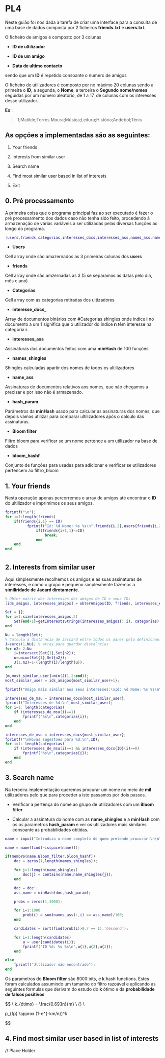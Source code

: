 # PL4

Neste guião foi nos dada a tarefa de criar uma interface para a consulta de uma base de dados composta por 2 ficheiros **friends.txt** e **users.txt**.

O ficheiro de amigos é composto por 3 colunas

- **ID de ultilizador**

- **ID de um amigo**

- **Data de ultimo contacto**

sendo que um **ID** é repetido consoante o numero de amigos

O ficheiro de utilizadores é composto por no máximo 20 colunas sendo a primeira o **ID**, a segunda, o **Nome**, a terceira o **Segundo nome/nomes** seguidas por um numero aleatório, de 1 a 17, de colunas com os interesses desse utilizador.

**Ex** :

> 1;Matilde;Torres Moura;Música;Leitura;História;Andebol;Ténis

## As opções a implementadas são as seguintes:

1. Your friends

2. Interests from similar user

3. Search name

4. Find most similar user based in list of interests

5. Exit

## 0. Pré processamento

A primeira coisa que o programa principal faz ao ser executado é fazer o pré processamento dos dados caso não tenha sido feito, procedendo á armazenação de várias variáveis a ser utilizadas pelas diversas funções ao longo do programa.

```matlab
[users,friends,categorias,interesses_docs,interesses_ass,names_ass,names_shingles,hash_param,Bloom_filter,bloom_hashf] = Init()
```

- **Users**

Cell array onde são amazernados as 3 primeiras colunas dos **users**

- **friends**

Cell array onde são amzernadas as 3 (5 se separamos as datas pelo dia, mês  e ano)

- **Categorias**

Cell array com as categorias retiradas dos ultizadores

- **interesse_docs_**

Array de documentos binários com #Categorias shingles onde índice **i** no documento a um 1 significa que o utilizador do índice **n**  têm interesse na categoria **i**.

- **interesses_ass**

Assinaturas dos documentos feitos com uma **minHash** de 100 funções

- **names_shingles**

Shingles calculadas apartir dos nomes de todos os ultilizadores

- **name_ass**

Assinaturas de documentos relativos aos nomes, que não chegamos a precisar e por isso não é armazenado.

- **hash_param**

Parâmetros da **minHash** usado para calcular as assinaturas dos nomes, que depois vamos utilizar para comparar ultilizadores após o calculo das assinaturas.

- **Bloom filter**

Filtro bloom para verificar se um nome pertence a um utilizador na base de dados

- **bloom_hashf**

Conjunto de funções para usadas para adicionar e verificar se utilizadores pertencem ao filtro_bloom

## 1. Your friends

Nesta operação apenas percorremos o array de amigos até encontrar o **ID** do ultilizador e imprimimos os seus amigos.

```matlab
fprintf("\n");
for i=1:length(friends)
    if(friends{i,1} == ID)
          fprintf("Id: %d Nome: %s %s\n",friends{i,2},users{friends{i,2},2},users{friends{i,2},3});
              if(friends{i+1,1}~=ID)
                  break;
              end
    end
end
```

# 

## 2. Interests from similar user

Aqui simplesmente recolhemos os amigos e as suas assinaturas de interesses, e como o grupo é pequeno simplesmente fazemos a **similiridade de Jacard diretamente**.

```matlab
% Obter matriz dos interesses dos amigos de ID e seus IDs
[ids_amigos, interesses_amigos] = obterAmigos(ID, friends, interesses_docs);

Set = {};
for i=1:size(interesses_amigos,2)
    Set{end+1}=getInterestsStrings(interesses_amigos(:,i), categorias);
end

Nu = length(Set);
% Calcula a distaˆncia de Jaccard entre todos os pares pela definicnao.
J=zeros(1,Nu); % array para guardar distaˆncias
for n2= 2:Nu
    i=intersect(Set{1},Set{n2});
    u=union(Set{1},Set{n2});
    J(1,n2)=1-(length(i)/length(u));
end

[m,most_similar_user]=min(J(1,2:end));
most_similar_user = ids_amigos{most_similar_user+1};

fprintf("Amigo mais similar aos seus interesses:\nId: %d Nome: %s %s\n\n",most_similar_user,users{most_similar_user,2},users{most_similar_user,3});

interesses_de_msu = interesses_docs{most_similar_user};
fprintf("Interesses de %d:\n",most_similar_user);
for i=1: length(categorias)
    if (interesses_de_msu(i)==1)
        fprintf("%s\n",categorias{i});
    end
end

interesses_de_msu = interesses_docs{most_similar_user};
fprintf("\nNovas sugestoes para %d:\n",ID);
for i=1: length(categorias)
    if (interesses_de_msu(i)==1 && interesses_docs{ID}(i)==0)
        fprintf("%s\n",categorias{i});
    end
end
```

## 3. Search name

Na terceira implementação queremos procurar um nome no meio de **mil** utilizadores pelo que para proceder a isto passamos por dois passos.

- Verificar a pertença do nome ao grupo de utilizadores com um **Bloom filter**

- Calcular a assinatura do nome com as **name_shingles** e a **minHash** com os os parametros **hash_param** e ver os utilizadores mais similares consoante as probabilidades obtidas.

```matlab
name = input("Intruduza o nome completo de quem pretende procurar:\n\n");

name = name(find(~isspace(name)));

if(membro(name,Bloom_filter,bloom_hashf))
    doc = zeros(1,length(names_shingles));

    for j=1:length(name_shingles)
        doc(j) = contains(name,name_shingles{j});
    end

    doc = doc';
    ass_name = minHash(doc,hash_param);

    probs = zeros(1,1000);

    for i=1:1000
        prob(i) = sum(names_ass(:,i) == ass_name)/100;
    end

    candidates = sort(find(prob(i)>0.7 == 1),'descend');

    for i=1:length(candidates)
        u = user{candidates(i)};
        fprintf("ID %d: %s %s\n",u{1},u{2},u{3});
    end

else
    fprintf("Ultlizador não encontrado");
end
```

Os parametros do **Bloom filter** são 8000 bits, e **k** hash functions. Estes foram calculados assumindo um tamanho do filtro razoável e aplicando as seguintes formulas que derivam do estudo do **k** ótimo e da **probabilidade de falsos positivos**

$$
\\ k_{ótimo} = \frac{0.693n}{m} \\ {} \\

p_{fp} \approx (1-e^{-km/n})^k

$$

## 4. Find most similar user based in list of interests

// Place Holder

